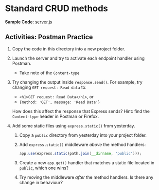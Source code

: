# Standard CRUD methods

**Sample Code**: [server.js](server.js)

## Activities: Postman Practice
1. Copy the code in this directory into a new project folder.
2. Launch the server and try to activate each endpoint handler using Postman.
    - Take note of the `Content-type`
3. Try changing the output inside `response.send()`. For example, try changing `GET request: Read data` to:
    - `<h1>GET request: Read Data</h1>`, or
    - `{method: 'GET', message: 'Read Data'}`

    How does this affect the response that Express sends? Hint: find the `Content-type` header in Postman or Firefox.
4. Add some static files using `express.static()` from yesterday.
    1. Copy a `public` directory from yesterday into your project folder.
    2. Add `express.static()` middleware _above_ the method handlers:
        
        ```js
        app.use(express.static(path.join(__dirname, 'public')));
        ```

    3. Create a new `app.get()` handler that matches a static file located in `public`, which one wins? 
    4. Try moving the middleware _after_ the method handlers. Is there any change in behaviour?